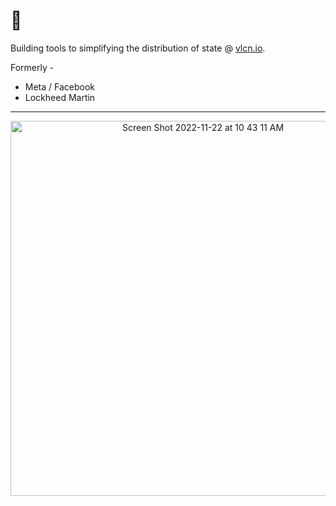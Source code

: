 <!-- ![Matt's Github Stats](https://github-readme-stats.vercel.app/api?username=tantaman&show_icons=true&theme=moltack) -->

# 👋

Building tools to simplifying the distribution of state @ [vlcn.io](https://vlcn.io).

Formerly -
- Meta / Facebook
- Lockheed Martin

---
<!-- 
c
 <img src="https://static.wikia.nocookie.net/megaman/images/7/76/MM3-SearchSnake-Art.jpg/revision/latest?cb=20100506170821" />
</p> -->
<p align="center">
<img width="600" alt="Screen Shot 2022-11-22 at 10 43 11 AM" src="https://user-images.githubusercontent.com/1009003/203357641-c7bcaa65-574b-42d7-b9bb-16b6b012cefe.png">
</p>
